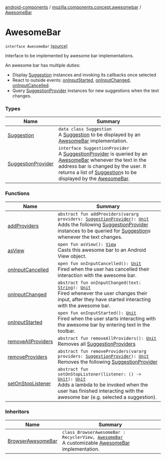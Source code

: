 [android-components](../../index.md) / [mozilla.components.concept.awesomebar](../index.md) / [AwesomeBar](./index.md)

# AwesomeBar

`interface AwesomeBar` [(source)](https://github.com/mozilla-mobile/android-components/blob/master/components/concept/awesomebar/src/main/java/mozilla/components/concept/awesomebar/AwesomeBar.kt#L20)

Interface to be implemented by awesome bar implementations.

An awesome bar has multiple duties:

* Display [Suggestion](-suggestion/index.md) instances and invoking its callbacks once selected
* React to outside events: [onInputStarted](on-input-started.md), [onInputChanged](on-input-changed.md), [onInputCancelled](on-input-cancelled.md).
* Query [SuggestionProvider](-suggestion-provider/index.md) instances for new suggestions when the text changes.

### Types

| Name | Summary |
|---|---|
| [Suggestion](-suggestion/index.md) | `data class Suggestion`<br>A [Suggestion](-suggestion/index.md) to be displayed by an [AwesomeBar](./index.md) implementation. |
| [SuggestionProvider](-suggestion-provider/index.md) | `interface SuggestionProvider`<br>A [SuggestionProvider](-suggestion-provider/index.md) is queried by an [AwesomeBar](./index.md) whenever the text in the address bar is changed by the user. It returns a list of [Suggestion](-suggestion/index.md)s to be displayed by the [AwesomeBar](./index.md). |

### Functions

| Name | Summary |
|---|---|
| [addProviders](add-providers.md) | `abstract fun addProviders(vararg providers: `[`SuggestionProvider`](-suggestion-provider/index.md)`): `[`Unit`](https://kotlinlang.org/api/latest/jvm/stdlib/kotlin/-unit/index.html)<br>Adds the following [SuggestionProvider](-suggestion-provider/index.md) instances to be queried for [Suggestion](-suggestion/index.md)s whenever the text changes. |
| [asView](as-view.md) | `open fun asView(): `[`View`](https://developer.android.com/reference/android/view/View.html)<br>Casts this awesome bar to an Android View object. |
| [onInputCancelled](on-input-cancelled.md) | `open fun onInputCancelled(): `[`Unit`](https://kotlinlang.org/api/latest/jvm/stdlib/kotlin/-unit/index.html)<br>Fired when the user has cancelled their interaction with the awesome bar. |
| [onInputChanged](on-input-changed.md) | `abstract fun onInputChanged(text: `[`String`](https://kotlinlang.org/api/latest/jvm/stdlib/kotlin/-string/index.html)`): `[`Unit`](https://kotlinlang.org/api/latest/jvm/stdlib/kotlin/-unit/index.html)<br>Fired whenever the user changes their input, after they have started interacting with the awesome bar. |
| [onInputStarted](on-input-started.md) | `open fun onInputStarted(): `[`Unit`](https://kotlinlang.org/api/latest/jvm/stdlib/kotlin/-unit/index.html)<br>Fired when the user starts interacting with the awesome bar by entering text in the toolbar. |
| [removeAllProviders](remove-all-providers.md) | `abstract fun removeAllProviders(): `[`Unit`](https://kotlinlang.org/api/latest/jvm/stdlib/kotlin/-unit/index.html)<br>Removes all [SuggestionProviders](#) |
| [removeProviders](remove-providers.md) | `abstract fun removeProviders(vararg providers: `[`SuggestionProvider`](-suggestion-provider/index.md)`): `[`Unit`](https://kotlinlang.org/api/latest/jvm/stdlib/kotlin/-unit/index.html)<br>Removes the following [SuggestionProvider](-suggestion-provider/index.md) |
| [setOnStopListener](set-on-stop-listener.md) | `abstract fun setOnStopListener(listener: () -> `[`Unit`](https://kotlinlang.org/api/latest/jvm/stdlib/kotlin/-unit/index.html)`): `[`Unit`](https://kotlinlang.org/api/latest/jvm/stdlib/kotlin/-unit/index.html)<br>Adds a lambda to be invoked when the user has finished interacting with the awesome bar (e.g. selected a suggestion). |

### Inheritors

| Name | Summary |
|---|---|
| [BrowserAwesomeBar](../../mozilla.components.browser.awesomebar/-browser-awesome-bar/index.md) | `class BrowserAwesomeBar : RecyclerView, `[`AwesomeBar`](./index.md)<br>A customizable [AwesomeBar](./index.md) implementation. |
